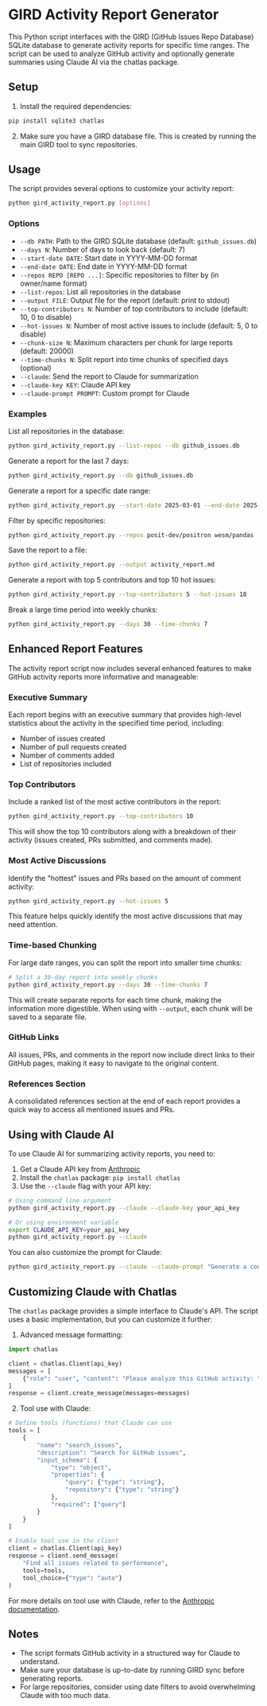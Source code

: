 # GIRD Activity Report Generator

This Python script interfaces with the GIRD (GitHub Issues Repo Database) SQLite database to generate activity reports for specific time ranges. The script can be used to analyze GitHub activity and optionally generate summaries using Claude AI via the chatlas package.

## Setup

1. Install the required dependencies:

```bash
pip install sqlite3 chatlas
```

2. Make sure you have a GIRD database file. This is created by running the main GIRD tool to sync repositories.

## Usage

The script provides several options to customize your activity report:

```bash
python gird_activity_report.py [options]
```

### Options

- `--db PATH`: Path to the GIRD SQLite database (default: `github_issues.db`)
- `--days N`: Number of days to look back (default: 7)
- `--start-date DATE`: Start date in YYYY-MM-DD format
- `--end-date DATE`: End date in YYYY-MM-DD format
- `--repos REPO [REPO ...]`: Specific repositories to filter by (in owner/name format)
- `--list-repos`: List all repositories in the database
- `--output FILE`: Output file for the report (default: print to stdout)
- `--top-contributors N`: Number of top contributors to include (default: 10, 0 to disable)
- `--hot-issues N`: Number of most active issues to include (default: 5, 0 to disable)
- `--chunk-size N`: Maximum characters per chunk for large reports (default: 20000)
- `--time-chunks N`: Split report into time chunks of specified days (optional)
- `--claude`: Send the report to Claude for summarization
- `--claude-key KEY`: Claude API key
- `--claude-prompt PROMPT`: Custom prompt for Claude

### Examples

List all repositories in the database:
```bash
python gird_activity_report.py --list-repos --db github_issues.db
```

Generate a report for the last 7 days:
```bash
python gird_activity_report.py --db github_issues.db
```

Generate a report for a specific date range:
```bash
python gird_activity_report.py --start-date 2025-03-01 --end-date 2025-03-15
```

Filter by specific repositories:
```bash
python gird_activity_report.py --repos posit-dev/positron wesm/pandas
```

Save the report to a file:
```bash
python gird_activity_report.py --output activity_report.md
```

Generate a report with top 5 contributors and top 10 hot issues:
```bash
python gird_activity_report.py --top-contributors 5 --hot-issues 10
```

Break a large time period into weekly chunks:
```bash
python gird_activity_report.py --days 30 --time-chunks 7
```

## Enhanced Report Features

The activity report script now includes several enhanced features to make GitHub activity reports more informative and manageable:

### Executive Summary

Each report begins with an executive summary that provides high-level statistics about the activity in the specified time period, including:
- Number of issues created
- Number of pull requests created
- Number of comments added
- List of repositories included

### Top Contributors

Include a ranked list of the most active contributors in the report:

```bash
python gird_activity_report.py --top-contributors 10
```

This will show the top 10 contributors along with a breakdown of their activity (issues created, PRs submitted, and comments made).

### Most Active Discussions

Identify the "hottest" issues and PRs based on the amount of comment activity:

```bash
python gird_activity_report.py --hot-issues 5
```

This feature helps quickly identify the most active discussions that may need attention.

### Time-based Chunking

For large date ranges, you can split the report into smaller time chunks:

```bash
# Split a 30-day report into weekly chunks
python gird_activity_report.py --days 30 --time-chunks 7
```

This will create separate reports for each time chunk, making the information more digestible. When using with `--output`, each chunk will be saved to a separate file.

### GitHub Links

All issues, PRs, and comments in the report now include direct links to their GitHub pages, making it easy to navigate to the original content.

### References Section

A consolidated references section at the end of each report provides a quick way to access all mentioned issues and PRs.

## Using with Claude AI

To use Claude AI for summarizing activity reports, you need to:

1. Get a Claude API key from [Anthropic](https://www.anthropic.com/)
2. Install the `chatlas` package: `pip install chatlas`
3. Use the `--claude` flag with your API key:

```bash
# Using command line argument
python gird_activity_report.py --claude --claude-key your_api_key

# Or using environment variable
export CLAUDE_API_KEY=your_api_key
python gird_activity_report.py --claude
```

You can also customize the prompt for Claude:

```bash
python gird_activity_report.py --claude --claude-prompt "Generate a concise summary of the following GitHub activity with emphasis on high-priority issues"
```

## Customizing Claude with Chatlas

The `chatlas` package provides a simple interface to Claude's API. The script uses a basic implementation, but you can customize it further:

1. Advanced message formatting:
```python
import chatlas

client = chatlas.Client(api_key)
messages = [
    {"role": "user", "content": "Please analyze this GitHub activity: " + activity_data}
]
response = client.create_message(messages=messages)
```

2. Tool use with Claude:
```python
# Define tools (functions) that Claude can use
tools = [
    {
        "name": "search_issues",
        "description": "Search for GitHub issues",
        "input_schema": {
            "type": "object",
            "properties": {
                "query": {"type": "string"},
                "repository": {"type": "string"}
            },
            "required": ["query"]
        }
    }
]

# Enable tool use in the client
client = chatlas.Client(api_key)
response = client.send_message(
    "Find all issues related to performance",
    tools=tools,
    tool_choice={"type": "auto"}
)
```

For more details on tool use with Claude, refer to the [Anthropic documentation](https://docs.anthropic.com/claude/docs/tool-use).

## Notes

- The script formats GitHub activity in a structured way for Claude to understand.
- Make sure your database is up-to-date by running GIRD sync before generating reports.
- For large repositories, consider using date filters to avoid overwhelming Claude with too much data.
